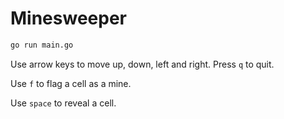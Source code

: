 # Minesweeper

```bash
go run main.go
```

Use arrow keys to move up, down, left and right. Press `q` to quit.

Use `f` to flag a cell as a mine.

Use `space` to reveal a cell.
